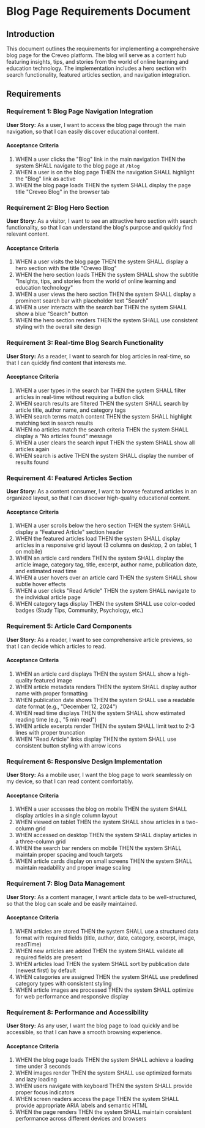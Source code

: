 # Blog Page Requirements Document

## Introduction

This document outlines the requirements for implementing a comprehensive blog page for the Creveo platform. The blog will serve as a content hub featuring insights, tips, and stories from the world of online learning and education technology. The implementation includes a hero section with search functionality, featured articles section, and navigation integration.

## Requirements

### Requirement 1: Blog Page Navigation Integration

**User Story:** As a user, I want to access the blog page through the main navigation, so that I can easily discover educational content.

#### Acceptance Criteria

1. WHEN a user clicks the "Blog" link in the main navigation THEN the system SHALL navigate to the blog page at `/blog`
2. WHEN a user is on the blog page THEN the navigation SHALL highlight the "Blog" link as active
3. WHEN the blog page loads THEN the system SHALL display the page title "Creveo Blog" in the browser tab

### Requirement 2: Blog Hero Section

**User Story:** As a visitor, I want to see an attractive hero section with search functionality, so that I can understand the blog's purpose and quickly find relevant content.

#### Acceptance Criteria

1. WHEN a user visits the blog page THEN the system SHALL display a hero section with the title "Creveo Blog"
2. WHEN the hero section loads THEN the system SHALL show the subtitle "Insights, tips, and stories from the world of online learning and education technology"
3. WHEN a user views the hero section THEN the system SHALL display a prominent search bar with placeholder text "Search"
4. WHEN a user interacts with the search bar THEN the system SHALL show a blue "Search" button
5. WHEN the hero section renders THEN the system SHALL use consistent styling with the overall site design

### Requirement 3: Real-time Blog Search Functionality

**User Story:** As a reader, I want to search for blog articles in real-time, so that I can quickly find content that interests me.

#### Acceptance Criteria

1. WHEN a user types in the search bar THEN the system SHALL filter articles in real-time without requiring a button click
2. WHEN search results are filtered THEN the system SHALL search by article title, author name, and category tags
3. WHEN search terms match content THEN the system SHALL highlight matching text in search results
4. WHEN no articles match the search criteria THEN the system SHALL display a "No articles found" message
5. WHEN a user clears the search input THEN the system SHALL show all articles again
6. WHEN search is active THEN the system SHALL display the number of results found

### Requirement 4: Featured Articles Section

**User Story:** As a content consumer, I want to browse featured articles in an organized layout, so that I can discover high-quality educational content.

#### Acceptance Criteria

1. WHEN a user scrolls below the hero section THEN the system SHALL display a "Featured Article" section header
2. WHEN the featured articles load THEN the system SHALL display articles in a responsive grid layout (3 columns on desktop, 2 on tablet, 1 on mobile)
3. WHEN an article card renders THEN the system SHALL display the article image, category tag, title, excerpt, author name, publication date, and estimated read time
4. WHEN a user hovers over an article card THEN the system SHALL show subtle hover effects
5. WHEN a user clicks "Read Article" THEN the system SHALL navigate to the individual article page
6. WHEN category tags display THEN the system SHALL use color-coded badges (Study Tips, Community, Psychology, etc.)

### Requirement 5: Article Card Components

**User Story:** As a reader, I want to see comprehensive article previews, so that I can decide which articles to read.

#### Acceptance Criteria

1. WHEN an article card displays THEN the system SHALL show a high-quality featured image
2. WHEN article metadata renders THEN the system SHALL display author name with proper formatting
3. WHEN publication date shows THEN the system SHALL use a readable date format (e.g., "December 12, 2024")
4. WHEN read time displays THEN the system SHALL show estimated reading time (e.g., "5 min read")
5. WHEN article excerpts render THEN the system SHALL limit text to 2-3 lines with proper truncation
6. WHEN "Read Article" links display THEN the system SHALL use consistent button styling with arrow icons

### Requirement 6: Responsive Design Implementation

**User Story:** As a mobile user, I want the blog page to work seamlessly on my device, so that I can read content comfortably.

#### Acceptance Criteria

1. WHEN a user accesses the blog on mobile THEN the system SHALL display articles in a single column layout
2. WHEN viewed on tablet THEN the system SHALL show articles in a two-column grid
3. WHEN accessed on desktop THEN the system SHALL display articles in a three-column grid
4. WHEN the search bar renders on mobile THEN the system SHALL maintain proper spacing and touch targets
5. WHEN article cards display on small screens THEN the system SHALL maintain readability and proper image scaling

### Requirement 7: Blog Data Management

**User Story:** As a content manager, I want article data to be well-structured, so that the blog can scale and be easily maintained.

#### Acceptance Criteria

1. WHEN articles are stored THEN the system SHALL use a structured data format with required fields (title, author, date, category, excerpt, image, readTime)
2. WHEN new articles are added THEN the system SHALL validate all required fields are present
3. WHEN articles load THEN the system SHALL sort by publication date (newest first) by default
4. WHEN categories are assigned THEN the system SHALL use predefined category types with consistent styling
5. WHEN article images are processed THEN the system SHALL optimize for web performance and responsive display

### Requirement 8: Performance and Accessibility

**User Story:** As any user, I want the blog page to load quickly and be accessible, so that I can have a smooth browsing experience.

#### Acceptance Criteria

1. WHEN the blog page loads THEN the system SHALL achieve a loading time under 3 seconds
2. WHEN images render THEN the system SHALL use optimized formats and lazy loading
3. WHEN users navigate with keyboard THEN the system SHALL provide proper focus indicators
4. WHEN screen readers access the page THEN the system SHALL provide appropriate ARIA labels and semantic HTML
5. WHEN the page renders THEN the system SHALL maintain consistent performance across different devices and browsers
